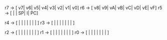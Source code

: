 


r7 ->  [      v7|      v6|      v5|      v4|      v3|      v2|      v1|      v0]
r6 ->  [      v8|      v9|      vA|      vB|      vC|      vD|      vE|      vF]
r5 ->  [        |        |               SP|                I|               PC]

r4 ->  [        |        |        |        |        |        |        |        ]
r3 ->  [        |        |        |        |        |        |        |        ]

r2 ->  [        |        |        |        |        |        |        |        ]
r1 ->  [        |        |        |        |        |        |        |        ]
r0 ->  [        |        |        |        |        |        |        |        ]

